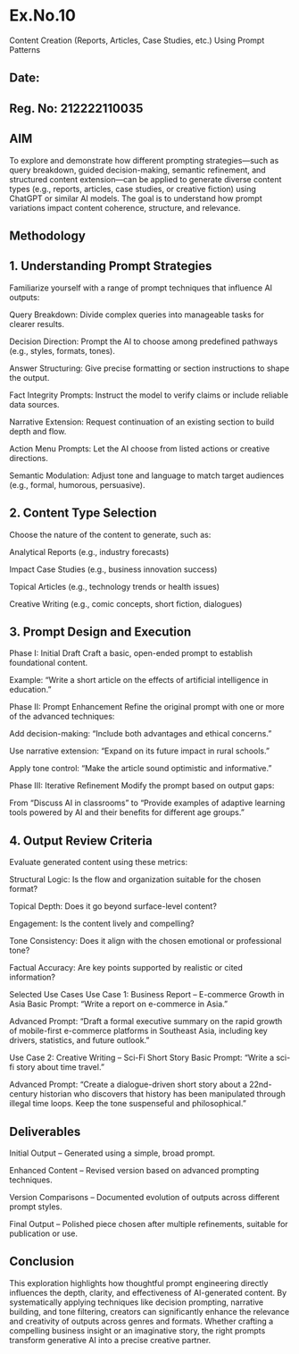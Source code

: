 # Ex.No.10
Content Creation (Reports, Articles, Case Studies, etc.) Using Prompt Patterns

## Date:
## Reg. No: 212222110035

## AIM
To explore and demonstrate how different prompting strategies—such as query breakdown, guided decision-making, semantic refinement, and structured content extension—can be applied to generate diverse content types (e.g., reports, articles, case studies, or creative fiction) using ChatGPT or similar AI models. The goal is to understand how prompt variations impact content coherence, structure, and relevance.

## Methodology
## 1. Understanding Prompt Strategies
Familiarize yourself with a range of prompt techniques that influence AI outputs:

Query Breakdown: Divide complex queries into manageable tasks for clearer results.

Decision Direction: Prompt the AI to choose among predefined pathways (e.g., styles, formats, tones).

Answer Structuring: Give precise formatting or section instructions to shape the output.

Fact Integrity Prompts: Instruct the model to verify claims or include reliable data sources.

Narrative Extension: Request continuation of an existing section to build depth and flow.

Action Menu Prompts: Let the AI choose from listed actions or creative directions.

Semantic Modulation: Adjust tone and language to match target audiences (e.g., formal, humorous, persuasive).

## 2. Content Type Selection
Choose the nature of the content to generate, such as:

Analytical Reports (e.g., industry forecasts)

Impact Case Studies (e.g., business innovation success)

Topical Articles (e.g., technology trends or health issues)

Creative Writing (e.g., comic concepts, short fiction, dialogues)

## 3. Prompt Design and Execution
Phase I: Initial Draft
Craft a basic, open-ended prompt to establish foundational content.

Example: “Write a short article on the effects of artificial intelligence in education.”

Phase II: Prompt Enhancement
Refine the original prompt with one or more of the advanced techniques:

Add decision-making: “Include both advantages and ethical concerns.”

Use narrative extension: “Expand on its future impact in rural schools.”

Apply tone control: “Make the article sound optimistic and informative.”

Phase III: Iterative Refinement
Modify the prompt based on output gaps:

From “Discuss AI in classrooms” to “Provide examples of adaptive learning tools powered by AI and their benefits for different age groups.”

## 4. Output Review Criteria
Evaluate generated content using these metrics:

Structural Logic: Is the flow and organization suitable for the chosen format?

Topical Depth: Does it go beyond surface-level content?

Engagement: Is the content lively and compelling?

Tone Consistency: Does it align with the chosen emotional or professional tone?

Factual Accuracy: Are key points supported by realistic or cited information?

Selected Use Cases
Use Case 1: Business Report – E-commerce Growth in Asia
Basic Prompt: “Write a report on e-commerce in Asia.”

Advanced Prompt: “Draft a formal executive summary on the rapid growth of mobile-first e-commerce platforms in Southeast Asia, including key drivers, statistics, and future outlook.”

Use Case 2: Creative Writing – Sci-Fi Short Story
Basic Prompt: “Write a sci-fi story about time travel.”

Advanced Prompt: “Create a dialogue-driven short story about a 22nd-century historian who discovers that history has been manipulated through illegal time loops. Keep the tone suspenseful and philosophical.”

## Deliverables
Initial Output – Generated using a simple, broad prompt.

Enhanced Content – Revised version based on advanced prompting techniques.

Version Comparisons – Documented evolution of outputs across different prompt styles.

Final Output – Polished piece chosen after multiple refinements, suitable for publication or use.

## Conclusion
This exploration highlights how thoughtful prompt engineering directly influences the depth, clarity, and effectiveness of AI-generated content. By systematically applying techniques like decision prompting, narrative building, and tone filtering, creators can significantly enhance the relevance and creativity of outputs across genres and formats. Whether crafting a compelling business insight or an imaginative story, the right prompts transform generative AI into a precise creative partner.
